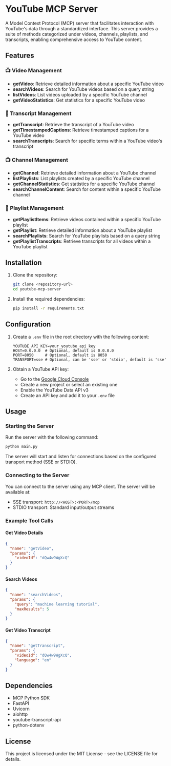 # YouTube MCP Server

A Model Context Protocol (MCP) server that facilitates interaction with YouTube's data through a standardized interface. This server provides a suite of methods categorized under videos, channels, playlists, and transcripts, enabling comprehensive access to YouTube content.

## Features

### 📺 Video Management
- **getVideo**: Retrieve detailed information about a specific YouTube video
- **searchVideos**: Search for YouTube videos based on a query string
- **listVideos**: List videos uploaded by a specific YouTube channel
- **getVideoStatistics**: Get statistics for a specific YouTube video

### 📄 Transcript Management
- **getTranscript**: Retrieve the transcript of a YouTube video
- **getTimestampedCaptions**: Retrieve timestamped captions for a YouTube video
- **searchTranscripts**: Search for specific terms within a YouTube video's transcript

### 📺 Channel Management
- **getChannel**: Retrieve detailed information about a YouTube channel
- **listPlaylists**: List playlists created by a specific YouTube channel
- **getChannelStatistics**: Get statistics for a specific YouTube channel
- **searchChannelContent**: Search for content within a specific YouTube channel

### 📂 Playlist Management
- **getPlaylistItems**: Retrieve videos contained within a specific YouTube playlist
- **getPlaylist**: Retrieve detailed information about a YouTube playlist
- **searchPlaylists**: Search for YouTube playlists based on a query string
- **getPlaylistTranscripts**: Retrieve transcripts for all videos within a YouTube playlist

## Installation

1. Clone the repository:
   ```bash
   git clone <repository-url>
   cd youtube-mcp-server
   ```

2. Install the required dependencies:
   ```bash
   pip install -r requirements.txt
   ```

## Configuration

1. Create a `.env` file in the root directory with the following content:
   ```
   YOUTUBE_API_KEY=your_youtube_api_key
   HOST=0.0.0.0  # Optional, default is 0.0.0.0
   PORT=8050     # Optional, default is 8050
   TRANSPORT=sse # Optional, can be 'sse' or 'stdio', default is 'sse'
   ```

2. Obtain a YouTube API key:
   - Go to the [Google Cloud Console](https://console.cloud.google.com/)
   - Create a new project or select an existing one
   - Enable the YouTube Data API v3
   - Create an API key and add it to your `.env` file

## Usage

### Starting the Server

Run the server with the following command:

```bash
python main.py
```

The server will start and listen for connections based on the configured transport method (SSE or STDIO).

### Connecting to the Server

You can connect to the server using any MCP client. The server will be available at:

- SSE transport: `http://<HOST>:<PORT>/mcp`
- STDIO transport: Standard input/output streams

### Example Tool Calls

#### Get Video Details

```json
{
  "name": "getVideo",
  "params": {
    "videoId": "dQw4w9WgXcQ"
  }
}
```

#### Search Videos

```json
{
  "name": "searchVideos",
  "params": {
    "query": "machine learning tutorial",
    "maxResults": 5
  }
}
```

#### Get Video Transcript

```json
{
  "name": "getTranscript",
  "params": {
    "videoId": "dQw4w9WgXcQ",
    "language": "en"
  }
}
```

## Dependencies

- MCP Python SDK
- FastAPI
- Uvicorn
- aiohttp
- youtube-transcript-api
- python-dotenv

## License

This project is licensed under the MIT License - see the LICENSE file for details.